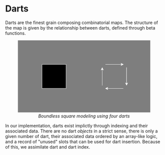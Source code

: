 # Darts

Darts are the finest grain composing combinatorial maps. The structure
of the map is given by the relationship between darts, defined through 
beta functions.

<figure style="text-align:center">
    <img src="../images/Darts.svg" alt="Darts" />
    <figcaption><i>Boundless square modeling using four darts</i></figcaption>
</figure>

In our implementation, darts exist implictly through indexing and their
associated data. There are no dart *objects* in a strict sense, there is
only a given number of dart, their associated data ordered by an array-like
logic, and a record of "unused" slots that can be used for dart insertion.
Because of this, we assimilate dart and dart index.